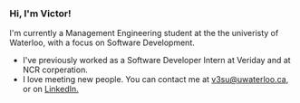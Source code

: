 ### Hi, I'm Victor!

I'm currently a Management Engineering student at the the univeristy of Waterloo, with a focus on Software Development.

* I've previously worked as a Software Developer Intern at Veriday and at NCR corperation.
* I love meeting new people. You can contact me at v3su@uwaterloo.ca, or on [LinkedIn.](https://www.linkedin.com/in/victorsu21/)
